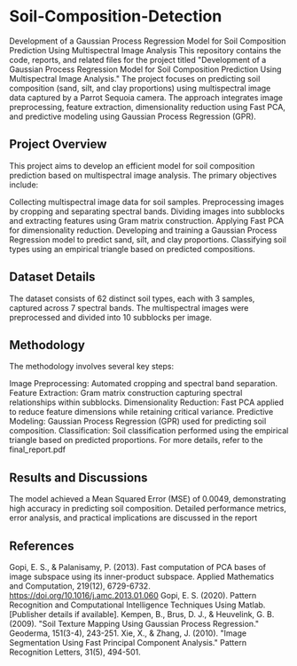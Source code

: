 # Soil-Composition-Detection
Development of a Gaussian Process Regression Model for Soil Composition Prediction Using Multispectral Image Analysis
This repository contains the code, reports, and related files for the project titled "Development of a Gaussian Process Regression Model for Soil Composition Prediction Using Multispectral Image Analysis." The project focuses on predicting soil composition (sand, silt, and clay proportions) using multispectral image data captured by a Parrot Sequoia camera. The approach integrates image preprocessing, feature extraction, dimensionality reduction using Fast PCA, and predictive modeling using Gaussian Process Regression (GPR).

## Project Overview
This project aims to develop an efficient model for soil composition prediction based on multispectral image analysis. The primary objectives include:

Collecting multispectral image data for soil samples.
Preprocessing images by cropping and separating spectral bands.
Dividing images into subblocks and extracting features using Gram matrix construction.
Applying Fast PCA for dimensionality reduction.
Developing and training a Gaussian Process Regression model to predict sand, silt, and clay proportions.
Classifying soil types using an empirical triangle based on predicted compositions.

## Dataset Details
The dataset consists of 62 distinct soil types, each with 3 samples, captured across 7 spectral bands. The multispectral images were preprocessed and divided into 10 subblocks per image.

## Methodology
The methodology involves several key steps:

Image Preprocessing: Automated cropping and spectral band separation.
Feature Extraction: Gram matrix construction capturing spectral relationships within subblocks.
Dimensionality Reduction: Fast PCA applied to reduce feature dimensions while retaining critical variance.
Predictive Modeling: Gaussian Process Regression (GPR) used for predicting soil composition.
Classification: Soil classification performed using the empirical triangle based on predicted proportions.
For more details, refer to the final_report.pdf

## Results and Discussions
The model achieved a Mean Squared Error (MSE) of 0.0049, demonstrating high accuracy in predicting soil composition. Detailed performance metrics, error analysis, and practical implications are discussed in the report 

## References
Gopi, E. S., & Palanisamy, P. (2013). Fast computation of PCA bases of image subspace using its inner-product subspace. Applied Mathematics and Computation, 219(12), 6729-6732. https://doi.org/10.1016/j.amc.2013.01.060
Gopi, E. S. (2020). Pattern Recognition and Computational Intelligence Techniques Using Matlab. [Publisher details if available].
Kempen, B., Brus, D. J., & Heuvelink, G. B. (2009). "Soil Texture Mapping Using Gaussian Process Regression." Geoderma, 151(3-4), 243-251.
Xie, X., & Zhang, J. (2010). "Image Segmentation Using Fast Principal Component Analysis." Pattern Recognition Letters, 31(5), 494-501.



